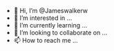 - 👋 Hi, I’m @Jameswalkerw
- 👀 I’m interested in ...
- 🌱 I’m currently learning ...
- 💞️ I’m looking to collaborate on ...
- 📫 How to reach me ...

<!---
Jameswalkerw/Jameswalkerw is a ✨ special ✨ repository because its `README.md` (this file) appears on your GitHub profile.
You can click the Preview link to take a look at your changes.
--->
